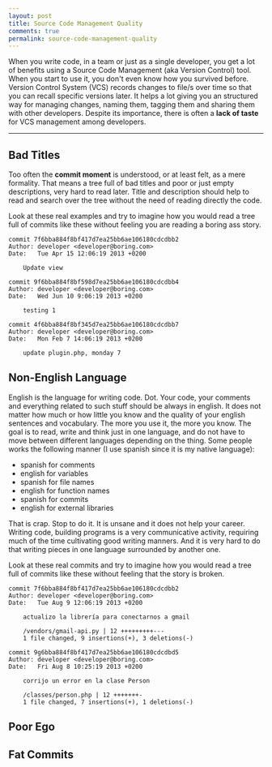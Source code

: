 ```yaml
---
layout: post
title: Source Code Management Quality
comments: true
permalink: source-code-management-quality
---
```


When you write code, in a team or just as a single developer, you get a lot of
benefits using a Source Code Management (aka Version Control) tool. 
When you start to use it, you don't even know how you survived before. Version
Control System (VCS) records changes to file/s over time so that you can recall 
specific versions later. It helps a lot giving you an structured way for
managing changes, naming them, tagging them and sharing them with other
developers. Despite its importance, there is often a **lack of taste** for VCS
management among developers.

---

Bad Titles
----------
Too often the **commit moment** is understood, or at least felt, as a mere
formality. That means a tree full of bad titles and poor or just empty
descriptions, very hard to read later. Title and description should help to read
and search over the tree without the need of reading directly the code.

Look at these real examples and try to imagine how you would read a tree full of
commits like these without feeling you are reading a boring ass story.

    commit 7f6bba884f8bf417d7ea25bb6ae106180cdcdbb2
    Author: developer <developer@boring.com>
    Date:   Tue Apr 15 12:06:19 2013 +0200

        Update view

    commit 9f6bba884f8bf598d7ea25bb6ae106180cdcdbb4
    Author: developer <developer@boring.com>
    Date:   Wed Jun 10 9:06:19 2013 +0200 

        testing 1

    commit 4f6bba884f8bf345d7ea25bb6ae106180cdcdbb7
    Author: developer <developer@boring.com>
    Date:   Mon Feb 7 14:06:19 2013 +0200 

        update plugin.php, monday 7 


Non-English Language
--------------------
English is the language for writing code. Dot. Your code, your comments and
everything related to such stuff should be always in english. It does not matter
how much or how little you know and the quality of your english sentences and
vocabulary. The more you use it, the more you know. The goal is to read, write
and think just in one language, and do not have to move between different
languages depending on the thing. Some people works the following manner (I use
spanish since it is my native language):

- spanish for comments 
- english for variables
- spanish for file names
- english for function names
- spanish for commits
- english for external libraries

That is crap. Stop to do it. It is unsane and it does not help your career.
Writing code, building programs is a very communicative activity, requiring much
of the time cultivating good writing manners. And it is very hard to do that
writing pieces in one language surrounded by another one. 

Look at these real commits and try to imagine how you would read a tree full of
commits like these without feeling that the story is broken.

    commit 7f6bba884f8bf417d7ea25bb6ae106180cdcdbb2
    Author: developer <developer@boring.com>
    Date:   Tue Aug 9 12:06:19 2013 +0200

        actualizo la librería para conectarnos a gmail

        /vendors/gmail-api.py | 12 +++++++++---
        1 file changed, 9 insertions(+), 3 deletions(-)

    commit 9g6bba884f8bf417d7ea25bb6ae106180cdcdbd5
    Author: developer <developer@boring.com>
    Date:   Fri Aug 8 10:25:19 2013 +0200

        corrijo un error en la clase Person

        /classes/person.php | 12 +++++++-
        1 file changed, 7 insertions(+), 1 deletions(-) 
          


Poor Ego
--------



Fat Commits
-----------




